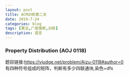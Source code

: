 ```yaml
---
layout: post
title: ACM训练第二天
date: 2019-7-24
categories: blog
tags: [算法,广度搜索,训练]
description: 语言
---
```

### Property Distribution (AOJ 0118)<br>
题目链接:<https://vjudge.net/problem/Aizu-0118#author=0><br/>
有四种符号组成的矩阵，判断有多少四联通块,染色+dfs<br>
   








